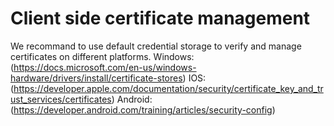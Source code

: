 # Client side certificate management

We recommand to use default credential storage to verify and manage certificates on different platforms.
Windows: (https://docs.microsoft.com/en-us/windows-hardware/drivers/install/certificate-stores)
IOS: (https://developer.apple.com/documentation/security/certificate_key_and_trust_services/certificates)
Android: (https://developer.android.com/training/articles/security-config)
